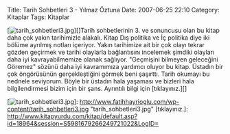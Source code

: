 Title: Tarih Sohbetleri 3 - Yılmaz Öztuna
Date: 2007-06-25 22:10
Category: Kitaplar
Tags: Kitaplar

[![tarih_sohbetleri3.jpg][]][]Tarih sohbetlerinin 3. ve sonuncusu olan
bu kitap daha çok yakın tarihimizle alakalı. Kitap Dış politika ve İç
politika diye iki bölüme ayrılmış notları içeriyor. Yakın tarihimize ait
bir çok olayı tekrar gözden geçirmek ve tarihi olaylarla bağlantısını
incelemek şimdiki olayları daha iyi kavrayabilmemize olanak sağlıyor.
"Geçmişini bilmeyen geleceğini Göremez" sözünü daha iyi kavramımıza
yardımcı oluyor bu kitap. Üstadın bir çok öngörüsünün gerçekleştiğini
görmek beni şaşırttı. Tarih okumayı bu nednele seviyorum. Böyle bir
üstadın hala yaşaması ve bizleri hala bilgilendirmesi bizim için bir
şans. Ayrıntılı bilgi için [tıklayınız.][]

  [tarih_sohbetleri3.jpg]: http://www.fatihhayrioglu.com/wp-content/tarih_sohbetleri3.kucukresim.jpg
  [![tarih_sohbetleri3.jpg][]]: http://www.fatihhayrioglu.com/wp-content/tarih_sohbetleri3.jpg
    "tarih_sohbetleri3.jpg"
  [tıklayınız.]: http://www.kitapyurdu.com/kitap/default.asp?id=18964&session=S5981679266249721022&LogID=
